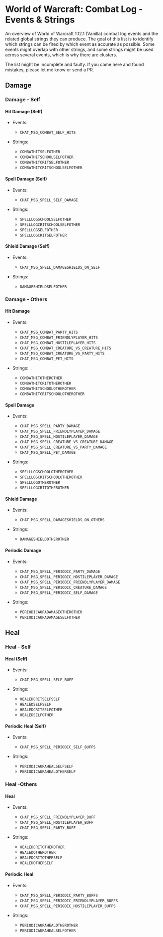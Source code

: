 # World of Warcraft: Combat Log - Events & Strings

An overview of World of Warcraft 1.12.1 (Vanilla) combat log events and the related global strings they can produce.
The goal of this list is to identify which strings can be fired by which event as accurate as possible. Some events
might overlap with other strings, and some strings might be used across several events, which is why there are clusters.

The list might be incomplete and faulty. If you came here and found mistakes, please let me know or send a PR.

## Damage

### Damage - Self

#### Hit Damage (Self)

- Events: 
  - `CHAT_MSG_COMBAT_SELF_HITS`  
  
- Strings: 
  - `COMBATHITSELFOTHER`
  - `COMBATHITSCHOOLSELFOTHER`
  - `COMBATHITCRITSELFOTHER`
  - `COMBATHITCRITSCHOOLSELFOTHER`


#### Spell Damage (Self)

- Events: 
  - `CHAT_MSG_SPELL_SELF_DAMAGE`
  
- Strings: 
  - `SPELLLOGSCHOOLSELFOTHER`
  - `SPELLLOGCRITSCHOOLSELFOTHER`
  - `SPELLLOGSELFOTHER`
  - `SPELLLOGCRITSELFOTHER`


#### Shield Damage (Self)

- Events: 
  - `CHAT_MSG_SPELL_DAMAGESHIELDS_ON_SELF`
  
- Strings: 
  - `DAMAGESHIELDSELFOTHER`


### Damage - Others

#### Hit Damage

- Events:
  - `CHAT_MSG_COMBAT_PARTY_HITS`
  - `CHAT_MSG_COMBAT_FRIENDLYPLAYER_HITS`
  - `CHAT_MSG_COMBAT_HOSTILEPLAYER_HITS`
  - `CHAT_MSG_COMBAT_CREATURE_VS_CREATURE_HITS`
  - `CHAT_MSG_COMBAT_CREATURE_VS_PARTY_HITS`
  - `CHAT_MSG_COMBAT_PET_HITS`

- Strings:
  - `COMBATHITOTHEROTHER`
  - `COMBATHITCRITOTHEROTHER`
  - `COMBATHITSCHOOLOTHEROTHER`
  - `COMBATHITCRITSCHOOLOTHEROTHER`


#### Spell Damage

- Events:
  - `CHAT_MSG_SPELL_PARTY_DAMAGE`
  - `CHAT_MSG_SPELL_FRIENDLYPLAYER_DAMAGE`
  - `CHAT_MSG_SPELL_HOSTILEPLAYER_DAMAGE`
  - `CHAT_MSG_SPELL_CREATURE_VS_CREATURE_DAMAGE`
  - `CHAT_MSG_SPELL_CREATURE_VS_PARTY_DAMAGE`
  - `CHAT_MSG_SPELL_PET_DAMAGE`
  
- Strings:
  - `SPELLLOGSCHOOLOTHEROTHER`
  - `SPELLLOGCRITSCHOOLOTHEROTHER`
  - `SPELLLOGOTHEROTHER`
  - `SPELLLOGCRITOTHEROTHER`


#### Shield Damage

- Events:
  - `CHAT_MSG_SPELL_DAMAGESHIELDS_ON_OTHERS`
  
- Strings:
  - `DAMAGESHIELDOTHEROTHER`


#### Periodic Damage

- Events:   
   - `CHAT_MSG_SPELL_PERIODIC_PARTY_DAMAGE`
   - `CHAT_MSG_SPELL_PERIODIC_HOSTILEPLAYER_DAMAGE`
   - `CHAT_MSG_SPELL_PERIODIC_FRIENDLYPLAYER_DAMAGE`
   - `CHAT_MSG_SPELL_PERIODIC_CREATURE_DAMAGE`
   - `CHAT_MSG_SPELL_PERIODIC_SELF_DAMAGE`  

- Strings:
  - `PERIODICAURADAMAGEOTHEROTHER`
  - `PERIODICAURADAMAGESELFOTHER`


## Heal

### Heal - Self

#### Heal (Self)

- Events:
  - `CHAT_MSG_SPELL_SELF_BUFF`
  
- Strings:
  - `HEALEDCRITSELFSELF`
  - `HEALEDSELFSELF`
  - `HEALEDCRITSELFOTHER`
  - `HEALEDSELFOTHER`
    

#### Periodic Heal (Self)

- Events:
  - `CHAT_MSG_SPELL_PERIODIC_SELF_BUFFS`
  
- Strings:
  - `PERIODICAURAHEALSELFSELF`
  - `PERIODICAURAHEALOTHERSELF`


### Heal -Others

#### Heal

- Events:
  - `CHAT_MSG_SPELL_FRIENDLYPLAYER_BUFF`
  - `CHAT_MSG_SPELL_HOSTILEPLAYER_BUFF`
  - `CHAT_MSG_SPELL_PARTY_BUFF`
  
- Strings:
  - `HEALEDCRITOTHEROTHER`
  - `HEALEDOTHEROTHER`
  - `HEALEDCRITOTHERSELF`
  - `HEALEDOTHERSELF`


#### Periodic Heal

- Events:
  - `CHAT_MSG_SPELL_PERIODIC_PARTY_BUFFS`
  - `CHAT_MSG_SPELL_PERIODIC_FRIENDLYPLAYER_BUFFS`
  - `CHAT_MSG_SPELL_PERIODIC_HOSTILEPLAYER_BUFFS`
  
- Strings:
  - `PERIODICAURAHEALOTHEROTHER`
  - `PERIODICAURAHEALSELFOTHER`